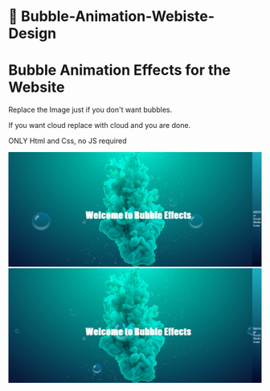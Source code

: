 # 🎈 Bubble-Animation-Webiste-Design

#  Bubble Animation Effects for the Website 

Replace the Image just if you don't want bubbles.

If you want cloud replace with cloud and you are done.

ONLY Html and Css, no JS required

<img src="screenshots/1.png">

<img src="screenshots/2.png">

